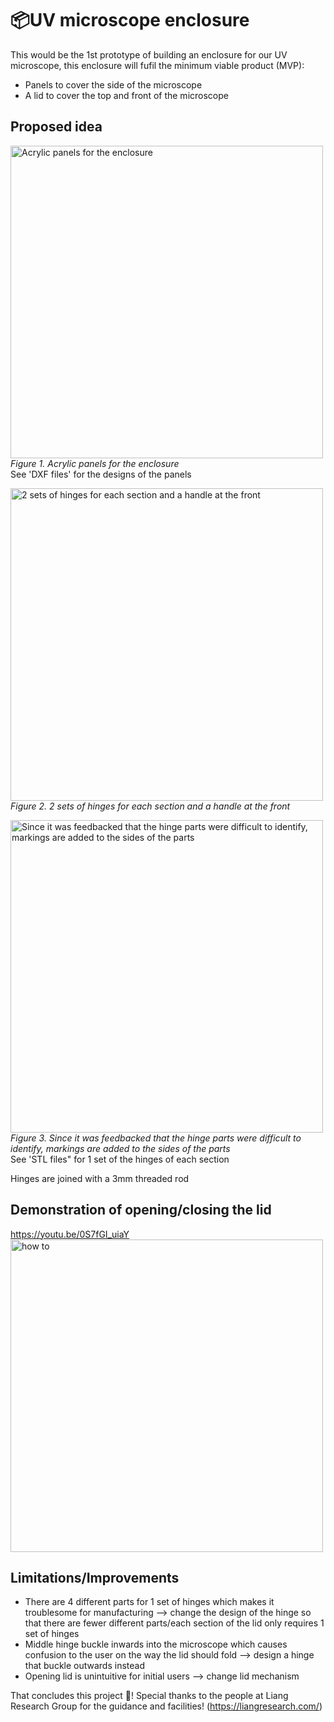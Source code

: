 # 📦UV microscope enclosure
This would be the 1st prototype of building an enclosure for our UV microscope, this enclosure will fufil the minimum viable product (MVP):
- Panels to cover the side of the microscope
- A lid to cover the top and front of the microscope
## Proposed idea
<img src='https://github.com/chiopchiop/UV-microscope-enclosure/assets/135982821/329005e9-e5db-4b20-ba92-4124dadcda09' alt= 'Acrylic panels for the enclosure' width='500'>\
*Figure 1. Acrylic panels for the enclosure*\
See 'DXF files' for the designs of the panels

<img src='https://github.com/chiopchiop/UV-microscope-enclosure/assets/135982821/dc83dc10-70b4-4575-a41f-54e5265389ca' alt= '2 sets of hinges for each section and a handle at the front' width='500'>\
*Figure 2. 2 sets of hinges for each section and a handle at the front*

<img src='https://github.com/chiopchiop/UV-microscope-enclosure/assets/135982821/17901d55-9b9d-441e-a85d-62dabdd9abf4' alt= 'Since it was feedbacked that the hinge parts were difficult to identify, markings are added to the sides of the parts' width='500'>\
*Figure 3. Since it was feedbacked that the hinge parts were difficult to identify, markings are added to the sides of the parts*\
See 'STL files" for 1 set of the hinges of each section 

Hinges are joined with a 3mm threaded rod

## Demonstration of opening/closing the lid
https://youtu.be/0S7fGI_uiaY
<a href="http://www.youtube.com/watch?feature=player_embedded&v=0S7fGI_uiaY
" target="_blank"><img src="http://img.youtube.com/vi/0S7fGI_uiaY/0.jpg" 
alt="how to" width="500" /></a>
## Limitations/Improvements
- There are 4 different parts for 1 set of hinges which makes it troublesome for manufacturing —> change the design of the hinge so that there are fewer different parts/each section of the lid only requires 1 set of hinges
- Middle hinge buckle inwards into the microscope which causes confusion to the user on the way the lid should fold —> design a hinge that buckle outwards instead
- Opening lid is unintuitive for initial users —> change lid mechanism

That concludes this project 🎺!
Special thanks to the people at Liang Research Group for the guidance and facilities! (https://liangresearch.com/)
